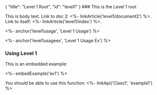 <meta>
{
	"title": "Level 1 Root",
    "id": "level1"
}
</meta>
### This is the Level 1 root

This is body text. Link to doc 2: <%- linkArticle('level1/document2') %>. Link to itself: <%- linkArticle('level1/index') %>.

<%- anchor('level1usage', 'Level 1 Usage') %>

<%- anchor('level1usageex', 'Level 1 Usage Ex') %>

### Using Level 1

This is an embedded example:

<%- embedExample('ex1') %>

You should be able to use this function: <%- linkApi('Class1', 'example1') %>


